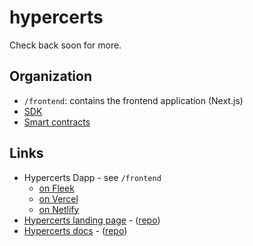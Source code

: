 # hypercerts

Check back soon for more.

## Organization

- `/frontend`: contains the frontend application (Next.js)
- [SDK](https://github.com/Network-Goods/hypercerts-sdk)
- [Smart contracts](https://github.com/Network-Goods/hypercerts-protocol)

## Links

- Hypercerts Dapp - see `/frontend`
  - [on Fleek](https://hypercerts.on.fleek.co/)
  - [on Vercel](https://hypercerts.vercel.app)
  - [on Netlify](https://hypercerts.netlify.app/)
- [Hypercerts landing page](https://hypercerts.xyz/) - ([repo](https://github.com/Network-Goods/hypercerts-landing))
- [Hypercerts docs](https://network-goods.github.io/hypercerts-docs/) - ([repo](https://github.com/Network-Goods/hypercerts-docs))
